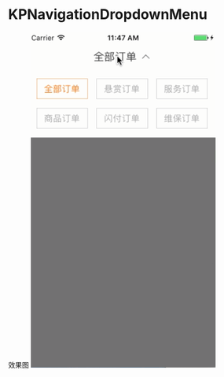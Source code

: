 # KPNavigationDropdownMenu

效果图
![image](https://github.com/lyleLH/KPNavigationDropdownMenu/blob/master/Untitled.gif)